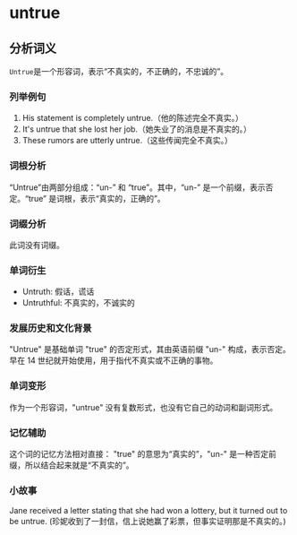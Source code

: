 # untrue

## 分析词义

  

`Untrue`是一个形容词，表示“不真实的，不正确的，不忠诚的”。

  

### 列举例句

  

1.  His statement is completely untrue.（他的陈述完全不真实。）
2.  It's untrue that she lost her job.（她失业了的消息是不真实的。）
3.  These rumors are utterly untrue.（这些传闻完全不真实。）

  

### 词根分析

  

“Untrue”由两部分组成：“un-” 和 “true”。其中，“un-” 是一个前缀，表示否定。“true” 是词根，表示“真实的，正确的”。

  

### 词缀分析

  

此词没有词缀。

  

### 单词衍生

  

*   Untruth: 假话，谎话
*   Untruthful: 不真实的，不诚实的

  

### 发展历史和文化背景

  

"Untrue" 是基础单词 "true" 的否定形式，其由英语前缀 "un-" 构成，表示否定。早在 14 世纪就开始使用，用于指代不真实或不正确的事物。

  

### 单词变形

  

作为一个形容词，"untrue" 没有复数形式，也没有它自己的动词和副词形式。

  

### 记忆辅助

  

这个词的记忆方法相对直接： "true" 的意思为“真实的”，"un-" 是一种否定前缀，所以结合起来就是“不真实的”。

  

### 小故事

  

Jane received a letter stating that she had won a lottery, but it turned out to be untrue. (珍妮收到了一封信，信上说她赢了彩票，但事实证明那是不真实的。)

